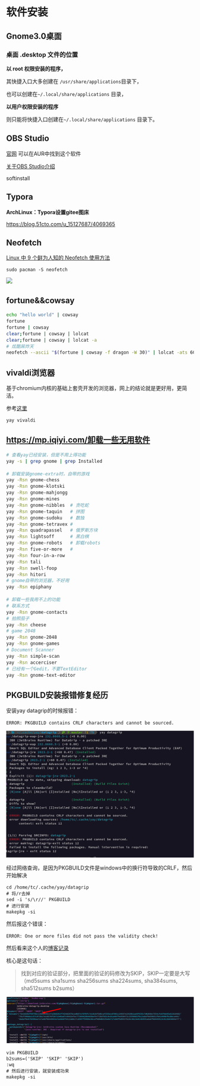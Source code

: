 # 软件安装

## Gnome3.0桌面

### 桌面 .desktop 文件的位置

**以 root 权限安装的程序，**

其快捷入口大多创建在 `/usr/share/applications`目录下，

也可以创建在`~/.local/share/applications` 目录，

**以用户权限安装的程序**

则只能将快捷入口创建在`~/.local/share/applications` 目录下。



## **OBS Studio**

[官网](https://projectobs.com/zh-hant/download/)  可以在AUR中找到这个软件

[关于OBS Studio介绍](https://www.thosefree.com/obs-studio)

softinstall



## Typora

**ArchLinux：Typora设置gitee图床**

https://blog.51cto.com/u_15127687/4069365



## Neofetch

[Linux 中 9 个鲜为人知的 Neofetch 使用方法](https://www.linuxmi.com/linux-neofetch.html)

```shell
sudo pacman -S neofetch
```

![](https://www.linuxmi.com/wp-content/uploads/2022/07/smalllinux.png)



## fortune&&cowsay

```bash
echo "hello world" | cowsay
fortune
fortune | cowsay
clear;fortune | cowsay | lolcat
clear;fortune | cowsay | lolcat -a
# 炫酷屌炸天
neofetch --ascii "$(fortune | cowsay -f dragon -W 30)" | lolcat -ats 60
```



## vivaldi浏览器

基于chromium内核的基础上套壳开发的浏览器，网上的结论就是更好用，更简洁。

参考[这里](https://zhuanlan.zhihu.com/p/92618817)

```shell
yay vivaldi
```



## https://mp.iqiyi.com/卸载一些无用软件

```bash
# 查看yay已经安装，但是不用上得功能
yay -s | grep gnome | grep Installed

# 卸载安装gnome-extra时，自带的游戏
yay -Rsn gnome-chess
yay -Rsn gnome-klotski
yay -Rsn gnome-mahjongg
yay -Rsn gnome-mines
yay -Rsn gnome-nibbles  # 贪吃蛇
yay -Rsn gnome-taquin   # 拼图
yay -Rsn gnome-sudoku   # 数独    
yay -Rsn gnome-tetravex #
yay -Rsn quadrapassel   # 俄罗斯方块
yay -Rsn lightsoff      # 黑白棋
yay -Rsn gnome-robots   # 卸载robots
yay -Rsn five-or-more   # 
yay -Rsn four-in-a-row
yay -Rsn tali
yay -Rsn swell-foop
yay -Rsn hitori
# gnome自带的浏览器，不好用
yay -Rsn epiphany

# 卸载一些我用不上的功能
# 联系方式
yay -Rsn gnome-contacts
# 拍照茄子
yay -Rsn cheese
# game 2048
yay -Rsn gnome-2048
yay -Rsn gnome-games
# Document Scanner
yay -Rsn simple-scan
yay -Rsn accerciser
# 已经有一个Gedit，不要TextEditor
yay -Rsn gnome-text-editor
```





## PKGBUILD安装报错修复经历

安装yay datagrip的时候报错：

`ERROR: PKGBUILD contains CRLF characters and cannot be sourced.`

![image-20230809001602214](./img/softinstall/image-20230809001602214.png)

经过网络查询，是因为PKGBUILD文件是windows中的换行符导致的CRLF，然后开始解决

```shell
cd /home/tc/.cache/yay/datagrip
# 将/r去掉
sed -i 's/\r//' PKGBUILD 
# 进行安装
makepkg -si
```

然后报这个错误：

`ERROR: One or more files did not pass the validity check!`

然后看来这个人的[博客记录](https://blog.csdn.net/qq_37284020/article/details/103991649)

核心是这句话：

> 找到对应的验证部分，把里面的验证的码修改为SKIP，SKIP一定要是大写（md5sums sha1sums sha256sums sha224sums, sha384sums, sha512sums b2sums）

![image-20230809002254019](./img/softinstall/image-20230809002254019.png)

```shell
vim PKGBUILD
b2sums=('SKIP' 'SKIP' 'SKIP')
:wq
# 然后进行安装，就安装成功来
makepkg -si
```





















